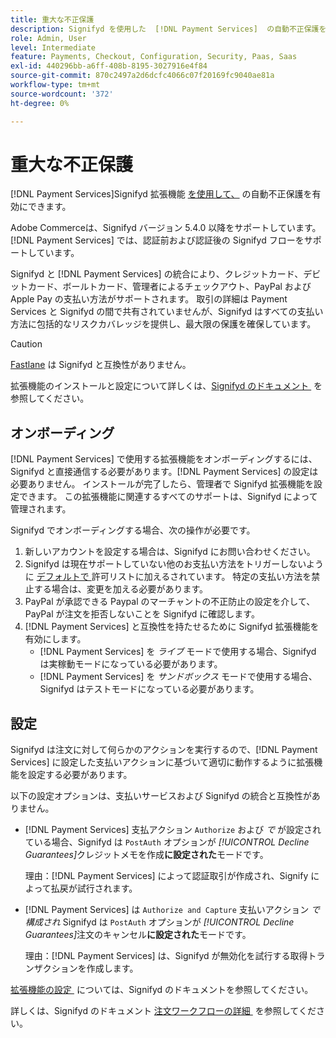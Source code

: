 ```yaml
---
title: 重大な不正保護
description: Signifyd を使用した  [!DNL Payment Services]  の自動不正保護を有効にします。
role: Admin, User
level: Intermediate
feature: Payments, Checkout, Configuration, Security, Paas, Saas
exl-id: 440296bb-a6ff-408b-8195-3027916e4f84
source-git-commit: 870c2497a2d6dcfc4066c07f20169fc9040ae81a
workflow-type: tm+mt
source-wordcount: '372'
ht-degree: 0%

---
```


# 重大な不正保護

[!DNL Payment Services]Signifyd 拡張機能 [&#x200B; を使用して、](https://commercemarketplace.adobe.com/signifyd-module-connect.html) の自動不正保護を有効にできます。

Adobe Commerceは、Signifyd バージョン 5.4.0 以降をサポートしています。 [!DNL Payment Services] では、認証前および認証後の Signifyd フローをサポートしています。

Signifyd と [!DNL Payment Services] の統合により、クレジットカード、デビットカード、ボールトカード、管理者によるチェックアウト、PayPal およびApple Pay の支払い方法がサポートされます。 取引の詳細は Payment Services と Signifyd の間で共有されていませんが、Signifyd はすべての支払い方法に包括的なリスクカバレッジを提供し、最大限の保護を確保しています。

>[!CAUTION]
>
> [Fastlane](payments-options.md#fastlane-button) は Signifyd と互換性がありません。

拡張機能のインストールと設定について詳しくは、[Signifyd のドキュメント &#x200B;](https://community.signifyd.com/support/s/article/magento-2-extension-install-guide?language=en_US#downloadandinstallingmagento2extension) を参照してください。

## オンボーディング

[!DNL Payment Services] で使用する拡張機能をオンボーディングするには、Signifyd と直接通信する必要があります。[!DNL Payment Services] の設定は必要ありません。 インストールが完了したら、管理者で Signifyd 拡張機能を設定できます。 この拡張機能に関連するすべてのサポートは、Signifyd によって管理されます。

Signifyd でオンボーディングする場合、次の操作が必要です。

1. 新しいアカウントを設定する場合は、Signifyd にお問い合わせください。
1. Signifyd は現在サポートしていない他のお支払い方法をトリガーしないように [&#x200B; デフォルトで &#x200B;](https://github.com/signifyd/magento2/blob/main/docs/RESTRICT-PAYMENTS.md)許可リストに加えるされています。 特定の支払い方法を禁止する場合は、変更を加える必要があります。
1. PayPal が承認できる Paypal のマーチャントの不正防止の設定を介して、PayPal が注文を拒否しないことを Signifyd に確認します。
1. [!DNL Payment Services] と互換性を持たせるために Signifyd 拡張機能を有効にします。
   * [!DNL Payment Services] を _ライブ_ モードで使用する場合、Signifyd は実稼動モードになっている必要があります。
   * [!DNL Payment Services] を _サンドボックス_ モードで使用する場合、Signifyd はテストモードになっている必要があります。

## 設定

Signifyd は注文に対して何らかのアクションを実行するので、[!DNL Payment Services] に設定した支払いアクションに基づいて適切に動作するように拡張機能を設定する必要があります。

以下の設定オプションは、支払いサービスおよび Signifyd の統合と互換性がありません。

* [!DNL Payment Services] 支払アクション `Authorize` および _で_ が設定されている場合、Signifyd は `PostAuth` オプションが _[!UICONTROL Decline Guarantees]_&#x200B;クレジットメモを作成&#x200B;**に設定された**&#x200B;モードです。

  理由：[!DNL Payment Services] によって認証取引が作成され、Signify によって払戻が試行されます。


* [!DNL Payment Services] は `Authorize and Capture` 支払いアクション _で構成され_ Signifyd は `PostAuth` オプションが _[!UICONTROL Decline Guarantees]_&#x200B;注文のキャンセル&#x200B;**に設定された**&#x200B;モードです。

  理由：[!DNL Payment Services] は、Signifyd が無効化を試行する取得トランザクションを作成します。


[&#x200B; 拡張機能の設定 &#x200B;](https://community.signifyd.com/support/s/article/magento-2-extension-install-guide?language=en_US#configuringmagento2extension) については、Signifyd のドキュメントを参照してください。

詳しくは、Signifyd のドキュメント [&#x200B; 注文ワークフローの詳細 &#x200B;](https://community.signifyd.com/support/s/article/magento-2-extension-install-guide?language=en_US#howmagento2works) を参照してください。
